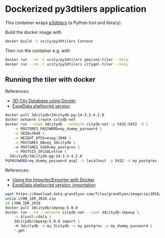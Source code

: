 # Dockerized py3dtilers application

This container wraps [p3dtilers](https://github.com/VCityTeam/py3dtilers) (a Python tool and library).

Build the docker image with

```bash
docker build -t vcity/py3dtilers Context
```

Then run the container e.g. with

```bash
docker run --rm -t vcity/py3dtilers geojson-tiler --help
docker run --rm -t vcity/py3dtilers citygml-tiler --help
```

## Running the tiler with docker

References:
* [3D City Database using Docker](https://3dcitydb-docs.readthedocs.io/en/version-2022.0/3dcitydb/docker.html)
* [ExpeData shellscript version](https://github.com/VCityTeam/ExpeData-Workflows_testing/blob/master/ShellScriptCallingDocker/LaunchDataBaseSingleServer.sh.j2)
```bash
docker pull 3dcitydb/3dcitydb-pg:14-3.2-4.2.0
docker network create citydb-net
docker run --name 3dcitydb --network citydb-net -p 5432:5432 -d \
    -e POSTGRES_PASSWORD=my_dummy_password \
    -e SRID=3946 \
    -e HEIGHT_EPSG=espg:3946 \
    -e POSTGRES_DB=my_3dcitydb \  
    -e POSTGRES_USER=my_postgres \
    -e POSTGIS_SFCGAL=true \
  3dcitydb/3dcitydb-pg:14-3.2-4.2.0
PGPASSWORD=my_dummy_password psql -h localhost -p 5432 -U my_postgres -d my_3citydb -c "\dt"
```

References:
* [Using the Importer/Exporter with Docker](https://3dcitydb-docs.readthedocs.io/en/version-2022.0/impexp/docker.html)
* [ExpeData shellscript version: importation](https://github.com/VCityTeam/ExpeData-Workflows_testing/blob/master/ShellScriptCallingDocker/DockerLoad3dCityDataBase.sh)
```bash
wget https://download.data.grandlyon.com/files/grandlyon/imagerie/2018/maquette/LYON_1ER_2018.zip
unzip LYON_1ER_2018.zip
cd LYON_1ER_2018
docker pull 3dcitydb/impexp:5.0.0
docker run --rm --network citydb-net --name 3dcitydb-impexp \
    -v $(pwd):/data \
    3dcitydb/impexp:5.0.0 import \                          
    -H 3dcitydb -d my_3citydb -u my_postgres -p my_dummy_password \
    *.gml
```
